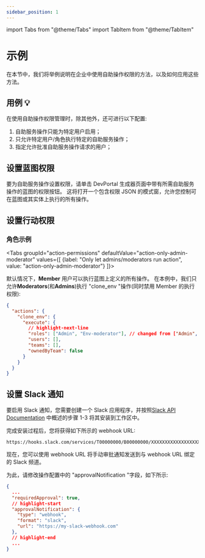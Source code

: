 ```yaml
---
sidebar_position: 1
---
```


import Tabs from "@theme/Tabs"
import TabItem from "@theme/TabItem"

# 示例

在本节中，我们将举例说明在企业中使用自助操作权限的方法，以及如何应用这些方法。

## 用例 💡

在使用自助操作权限管理时，除其他外，还可进行以下配置: 

1. 自助服务操作只能为特定用户启用；
2. 只允许特定用户/角色执行特定的自助服务操作；
3. 指定允许批准自助服务操作请求的用户；

## 设置蓝图权限

要为自助服务操作设置权限，请单击 DevPortal 生成器页面中带有所需自助服务操作的蓝图的权限按钮。 这将打开一个包含权限 JSON 的模式窗，允许您控制可在蓝图或其实体上执行的所有操作。

## 设置行动权限

### 角色示例

<Tabs groupId="action-permissions" defaultValue="action-only-admin-moderator" values={[
{label: "Only let admins/moderators run action", value: "action-only-admin-moderator"}
]}>

<TabItem value="action-only-admin-moderator">

默认情况下，**Member** 用户可以执行蓝图上定义的所有操作。 在本例中，我们只允许**Moderators**(和**Admins**)执行 "clone_env "操作(同时禁用 Member 的执行权限): 

```json showLineNumbers
{
  "actions": {
    "clone_env": {
      "execute": {
        // highlight-next-line
        "roles": ["Admin", "Env-moderator"], // changed from ["Admin", "Env-moderator", "Member"]
        "users": [],
        "teams": [],
        "ownedByTeam": false
      }
    }
  }
}
```

</TabItem>

</Tabs>

## 设置 Slack 通知

要启用 Slack 通知，您需要创建一个 Slack 应用程序，并按照[Slack API Documentation](https://api.slack.com/messaging/webhooks) 中概述的步骤 1-3 将其安装到工作区中。

完成安装过程后，您将获得如下所示的 webhook URL: 

```text
https://hooks.slack.com/services/T00000000/B00000000/XXXXXXXXXXXXXXXXXXXXXXXX
```

现在，您可以使用 webhook URL 将手动审批通知发送到与 webhook URL 绑定的 Slack 频道。

为此，请修改操作配置中的 "approvalNotification "字段，如下所示: 

```json showLineNumbers
{
  ...
  "requiredApproval": true,
  // highlight-start
  "approvalNotification": {
    "type": "webhook",
    "format": "slack",
    "url": "https://my-slack-webhook.com"
  },
  // highlight-end
  ...
}
```